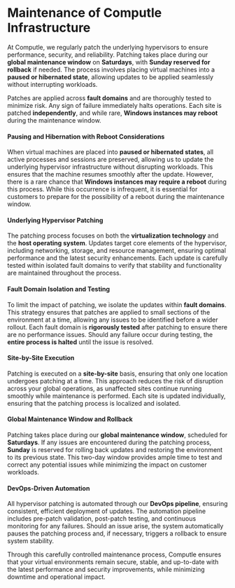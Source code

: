 # Maintenance of Computle Infrastructure

At Computle, we regularly patch the underlying hypervisors to ensure performance, security, and reliability. Patching takes place during our **global maintenance window** on **Saturdays**, with **Sunday reserved for rollback** if needed. The process involves placing virtual machines into a **paused or hibernated state**, allowing updates to be applied seamlessly without interrupting workloads.

Patches are applied across **fault domains** and are thoroughly tested to minimize risk. Any sign of failure immediately halts operations. Each site is patched **independently**, and while rare, **Windows instances may reboot** during the maintenance window.

#### **Pausing and Hibernation with Reboot Considerations**

When virtual machines are placed into **paused or hibernated states**, all active processes and sessions are preserved, allowing us to update the underlying hypervisor infrastructure without disrupting workloads. This ensures that the machine resumes smoothly after the update. However, there is a rare chance that **Windows instances may require a reboot** during this process. While this occurrence is infrequent, it is essential for customers to prepare for the possibility of a reboot during the maintenance window.

#### **Underlying Hypervisor Patching**

The patching process focuses on both the **virtualization technology** and the **host operating system**. Updates target core elements of the hypervisor, including networking, storage, and resource management, ensuring optimal performance and the latest security enhancements. Each update is carefully tested within isolated fault domains to verify that stability and functionality are maintained throughout the process.

#### **Fault Domain Isolation and Testing**

To limit the impact of patching, we isolate the updates within **fault domains**. This strategy ensures that patches are applied to small sections of the environment at a time, allowing any issues to be identified before a wider rollout. Each fault domain is **rigorously tested** after patching to ensure there are no performance issues. Should any failure occur during testing, the **entire process is halted** until the issue is resolved.

#### **Site-by-Site Execution**

Patching is executed on a **site-by-site** basis, ensuring that only one location undergoes patching at a time. This approach reduces the risk of disruption across your global operations, as unaffected sites continue running smoothly while maintenance is performed. Each site is updated individually, ensuring that the patching process is localized and isolated.

#### **Global Maintenance Window and Rollback**

Patching takes place during our **global maintenance window**, scheduled for **Saturdays**. If any issues are encountered during the patching process, **Sunday** is reserved for rolling back updates and restoring the environment to its previous state. This two-day window provides ample time to test and correct any potential issues while minimizing the impact on customer workloads.

#### **DevOps-Driven Automation**

All hypervisor patching is automated through our **DevOps pipeline**, ensuring consistent, efficient deployment of updates. The automation pipeline includes pre-patch validation, post-patch testing, and continuous monitoring for any failures. Should an issue arise, the system automatically pauses the patching process and, if necessary, triggers a rollback to ensure system stability.

Through this carefully controlled maintenance process, Computle ensures that your virtual environments remain secure, stable, and up-to-date with the latest performance and security improvements, while minimizing downtime and operational impact.
